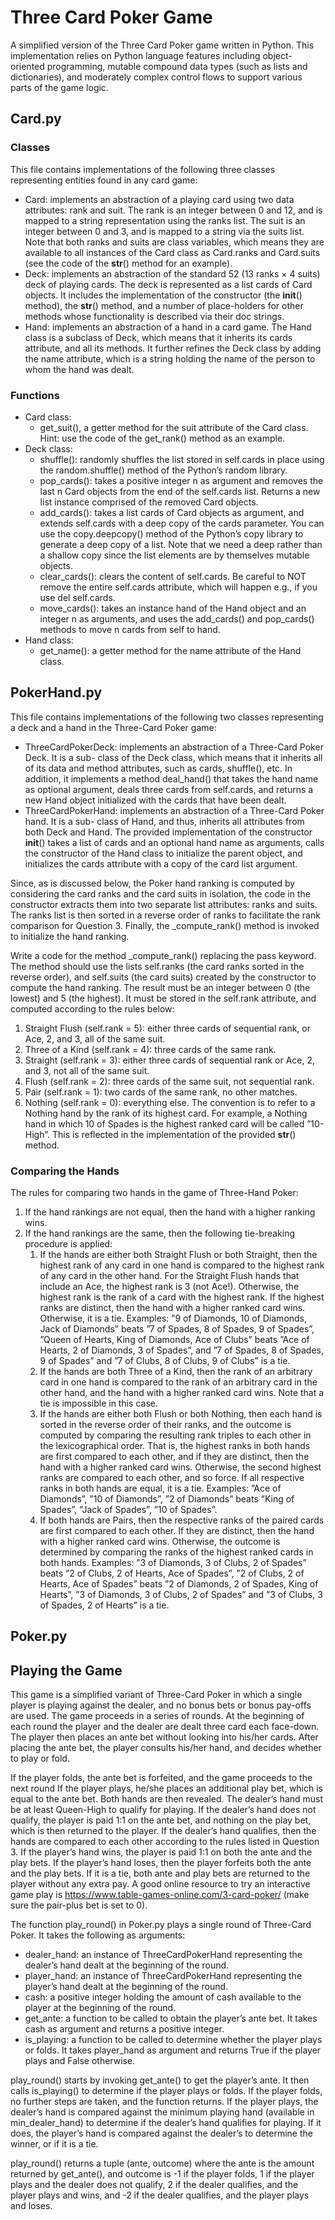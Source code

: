 # Three Card Poker Game
A simplified version of the Three Card Poker game written in Python. This implementation relies on Python language features including object-oriented programming, mutable compound data types (such as lists and dictionaries), and moderately complex control flows to support various parts of the game logic.

## Card.py
### Classes
This file contains implementations of the following three classes representing entities found in any card game:
- Card: implements an abstraction of a playing card using two data attributes: rank and suit. The rank is an integer between 0 and 12, and is mapped to a string representation using the ranks list. The suit is an integer between 0 and 3, and is mapped to a string via the suits list. Note that both ranks and suits are class variables, which means they are available to all instances of the Card class as Card.ranks and Card.suits (see the code of the __str__() method for an example).
- Deck: implements an abstraction of the standard 52 (13 ranks × 4 suits) deck of playing cards. The deck is represented as a list cards of Card objects. It includes the implementation of the constructor (the __init__() method), the __str__() method, and a number of place-holders for other methods whose functionality is described via their doc strings.
- Hand: implements an abstraction of a hand in a card game. The Hand class is a subclass of Deck, which means that it inherits its cards attribute, and all its methods. It further refines the Deck class by adding the name attribute, which is a string holding the name of the person to whom the hand was dealt.

### Functions
- Card class:
    - get_suit(), a getter method for the suit attribute of the Card class. Hint: use the code of the get_rank() method as an example. 
- Deck class:
    - shuffle(): randomly shuffles the list stored in self.cards in place using the random.shuffle() method of the Python’s random library.
    - pop_cards(): takes a positive integer n as argument and removes the last n Card objects from the end of the self.cards list. Returns a new list instance comprised of the removed Card objects.
    - add_cards(): takes a list cards of Card objects as argument, and extends self.cards with a deep copy of the cards parameter. You can use the copy.deepcopy() method of the Python’s copy library to generate a deep copy of a list. Note that we need a deep rather than a shallow copy since the list elements are by themselves mutable objects.
    - clear_cards(): clears the content of self.cards. Be careful to NOT remove the entire self.cards attribute, which will happen e.g., if you use del self.cards.
    - move_cards(): takes an instance hand of the Hand object and an integer n as arguments, and uses the add_cards() and pop_cards() methods to move n cards from self to hand.
- Hand class:
    - get_name(): a getter method for the name attribute of the Hand class.


## PokerHand.py
This file contains implementations of the following two classes representing a deck and a hand in the Three-Card Poker game:
- ThreeCardPokerDeck: implements an abstraction of a Three-Card Poker Deck. It is a sub- class of the Deck class, which means that it inherits all of its data and method attributes, such as cards, shuffle(), etc. In addition, it implements a method deal_hand() that takes the hand name as optional argument, deals three cards from self.cards, and returns a new Hand object initialized with the cards that have been dealt.
- ThreeCardPokerHand: implements an abstraction of a Three-Card Poker hand. It is a sub- class of Hand, and thus, inherits all attributes from both Deck and Hand. The provided implementation of the constructor __init__() takes a list of cards and an optional hand name as arguments, calls the constructor of the Hand class to initialize the parent object, and initializes the cards attribute with a copy of the card list argument.

Since, as is discussed below, the Poker hand ranking is computed by considering the card ranks and the card suits in isolation, the code in the constructor extracts them into two separate list attributes: ranks and suits. The ranks list is then sorted in a reverse order of ranks to facilitate the rank comparison for Question 3. Finally, the _compute_rank() method is invoked to initialize the hand ranking.

Write a code for the method _compute_rank() replacing the pass keyword. The method should use the lists self.ranks (the card ranks sorted in the reverse order), and self.suits (the card suits) created by the constructor to compute the hand ranking. The result must be an integer between 0 (the lowest) and 5 (the highest). It must be stored in the self.rank attribute, and computed according to the rules below:

1. Straight Flush (self.rank = 5): either three cards of sequential rank, or Ace, 2, and 3, all of the same suit.
2. Three of a Kind (self.rank = 4): three cards of the same rank.
3. Straight (self.rank = 3): either three cards of sequential rank or Ace, 2, and 3, not all
of the same suit.
4. Flush (self.rank = 2): three cards of the same suit, not sequential rank.
5. Pair (self.rank = 1): two cards of the same rank, no other matches.
6. Nothing (self.rank = 0): everything else. The convention is to refer to a Nothing hand by the rank of its highest card. For example, a Nothing hand in which 10 of Spades is the highest ranked card will be called ”10-High”. This is reflected in the implementation of the provided __str__() method.


### Comparing the Hands
The rules for comparing two hands in the game of Three-Hand Poker:
1. If the hand rankings are not equal, then the hand with a higher ranking wins.
2. If the hand rankings are the same, then the following tie-breaking procedure is applied:
    1. If the hands are either both Straight Flush or both Straight, then the highest rank of any card in one hand is compared to the highest rank of any card in the other hand. For the Straight Flush hands that include an Ace, the highest rank is 3 (not Ace!). Otherwise, the highest rank is the rank of a card with the highest rank. If the highest ranks are distinct, then the hand with a higher ranked card wins. Otherwise, it is a tie.
Examples: ”9 of Diamonds, 10 of Diamonds, Jack of Diamonds” beats ”7 of Spades, 8 of Spades, 9 of Spades”, ”Queen of Hearts, King of Diamonds, Ace of Clubs” beats ”Ace of Hearts, 2 of Diamonds, 3 of Spades”, and ”7 of Spades, 8 of Spades, 9 of Spades” and ”7 of Clubs, 8 of Clubs, 9 of Clubs” is a tie.
    2. If the hands are both Three of a Kind, then the rank of an arbitrary card in one hand is compared to the rank of an arbitrary card in the other hand, and the hand with a higher ranked card wins. Note that a tie is impossible in this case.
    3. If the hands are either both Flush or both Nothing, then each hand is sorted in the reverse order of their ranks, and the outcome is computed by comparing the resulting rank triples to each other in the lexicographical order. That is, the highest ranks in both hands are first compared to each other, and if they are distinct, then the hand with a higher ranked card wins. Otherwise, the second highest ranks are compared to each other, and so force. If all respective ranks in both hands are equal, it is a tie.
Examples: ”Ace of Diamonds”, ”10 of Diamonds”, ”2 of Diamonds” beats ”King of Spades”, ”Jack of Spades”, ”10 of Spades”.
    4. If both hands are Pairs, then the respective ranks of the paired cards are first compared to each other. If they are distinct, then the hand with a higher ranked card wins. Otherwise, the outcome is determined by comparing the ranks of the highest ranked cards in both hands.
Examples: ”3 of Diamonds, 3 of Clubs, 2 of Spades” beats ”2 of Clubs, 2 of Hearts, Ace of Spades”, ”2 of Clubs, 2 of Hearts, Ace of Spades” beats ”2 of Diamonds, 2 of Spades, King of Hearts”, ”3 of Diamonds, 3 of Clubs, 2 of Spades” and ”3 of Clubs, 3 of Spades, 2 of Hearts” is a tie.

## Poker.py

## Playing the Game 
This game is a simplified variant of Three-Card Poker in which a single player is playing against the dealer, and no bonus bets or bonus pay-offs are used. The game proceeds in a series of rounds. At the beginning of each round the player and the dealer are dealt three card each face-down. The player then places an ante bet without looking into his/her cards. After placing the ante bet, the player consults his/her hand, and decides whether to play or fold.

If the player folds, the ante bet is forfeited, and the game proceeds to the next round If the player plays, he/she places an additional play bet, which is equal to the ante bet. Both hands are then revealed. The dealer’s hand must be at least Queen-High to qualify for playing. If the dealer’s hand does not qualify, the player is paid 1:1 on the ante bet, and nothing on the play bet, which is then returned to the player. If the dealer’s hand qualifies, then the hands are compared to each other according to the rules listed in Question 3. If the player’s hand wins, the player is paid 1:1 on both the ante and the play bets. If the player’s hand loses, then the player forfeits both the ante and the play bets. If it is a tie, both ante and play bets are returned to the player without any extra pay. A good online resource to try an interactive game play is https://www.table-games-online.com/3-card-poker/ (make sure the pair-plus bet is set to 0).

The function play_round() in Poker.py plays a single round of Three-Card Poker. It takes the following as arguments:
- dealer_hand: an instance of ThreeCardPokerHand representing the dealer’s hand dealt at the beginning of the round.
- player_hand: an instance of ThreeCardPokerHand representing the player’s hand dealt at the beginning of the round.
- cash: a positive integer holding the amount of cash available to the player at the beginning of the round.
- get_ante: a function to be called to obtain the player’s ante bet. It takes cash as argument and returns a positive integer.
- is_playing: a function to be called to determine whether the player plays or folds. It takes player_hand as argument and returns True if the player plays and False otherwise.

play_round() starts by invoking get_ante() to get the player’s ante. It then calls is_playing() to determine if the player plays or folds. If the player folds, no further steps are taken, and the function returns. If the player plays, the dealer’s hand is compared against the minimum playing hand (available in min_dealer_hand) to determine if the dealer’s hand qualifies for playing. If it does, the player’s hand is compared against the dealer’s to determine the winner, or if it is a tie.

play_round() returns a tuple (ante, outcome) where the ante is the amount returned by get_ante(), and outcome is -1 if the player folds, 1 if the player plays and the dealer does not qualify, 2 if the dealer qualifies, and the player plays and wins, and -2 if the dealer qualifies, and the player plays and loses.

